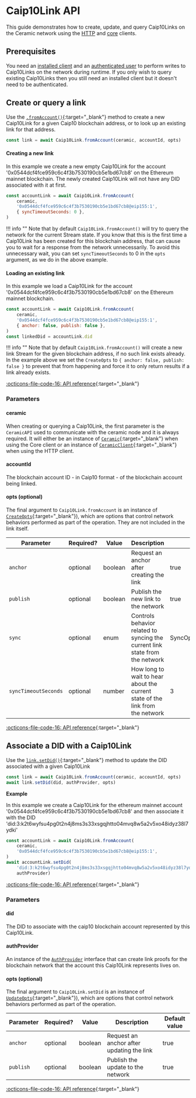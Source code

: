 # Caip10Link API

This guide demonstrates how to create, update, and query Caip10Links on the Ceramic network using the [HTTP](../reference/javascript/clients.md) and [core](../reference/javascript/clients.md) clients.

## Prerequisites
You need an [installed client](installation.md) and an [authenticated user](authentication.md) to perform writes to Caip10Links on the network during runtime. If you only wish to query existing Caip10Links then you still need an installed client but it doesn't need to be authenticated.

## Create or query a link
Use the [`.fromAccount()`](https://developers.ceramic.network/reference/typescript/classes/_ceramicnetwork_stream_caip10_link.caip10link-1.html#fromAccount){:target="_blank"} method to create a new Caip10Link for a given Caip10 blockchain address, or to look up an existing link for that address.

```javascript
const link = await Caip10Link.fromAccount(ceramic, accountId, opts)
```

#### Creating a new link

In this example we create a new empty Caip10Link for the account '0x0544dcf4fce959c6c4f3b7530190cb5e1bd67cb8' on the Ethereum mainnet blockchain. The newly created Caip10Link will not have any DID associated with it at first.

```javascript
const accountLink = await Caip10Link.fromAccount(
    ceramic,
    '0x0544dcf4fce959c6c4f3b7530190cb5e1bd67cb8@eip155:1',
    { syncTimeoutSeconds: 0 },
)
```

!!! info ""
    Note that by default `Caip10Link.fromAccount()` will try to query the network for the current Stream state. If you know that this is the first time a Caip10Link has been created for this blockchain address, that can cause you to wait for a response from the network unnecessarily. To avoid this unnecessary wait, you can set `syncTimeoutSeconds` to 0 in the `opts` argument, as we do in the above example.

#### Loading an existing link

In this example we load a Caip10Link for the account '0x0544dcf4fce959c6c4f3b7530190cb5e1bd67cb8' on the Ethereum mainnet blockchain.

```javascript
const accountLink = await Caip10Link.fromAccount(
    ceramic,
    '0x0544dcf4fce959c6c4f3b7530190cb5e1bd67cb8@eip155:1',
    { anchor: false, publish: false },
)
const linkedDid = accountLink.did
```

!!! info ""
    Note that by default `Caip10Link.fromAccount()` will create a new link Stream for the given blockchain address, if no such link exists already. In the example above we set the `CreateOpts` to `{ anchor: false, publish: false }` to prevent that from happening and force it to only return results if a link already exists.

[:octicons-file-code-16: API reference](https://developers.ceramic.network/reference/typescript/classes/_ceramicnetwork_stream_caip10_link.caip10link-1.html#fromAccount){:target="_blank"}


### Parameters

#### ceramic


When creating or querying a Caip10Link, the first parameter is the `CeramicAPI` used to communicate with the ceramic node and it is always required. It will either be an instance of [`Ceramic`](https://developers.ceramic.network/reference/typescript/classes/_ceramicnetwork_core.ceramic.html){:target="_blank"} when using the Core client or an instance of [`CeramicClient`](https://developers.ceramic.network/reference/typescript/classes/_ceramicnetwork_core.ceramic.html){:target="_blank"} when using the HTTP client.

#### accountId

The blockchain account ID - in Caip10 format - of the blockchain account being linked.

#### opts (optional)
The final argument to `Caip10Link.fromAccount` is an instance of [`CreateOpts`](https://developers.ceramic.network/reference/typescript/interfaces/_ceramicnetwork_common.createopts-1.html){:target="_blank"}), which are options that control network behaviors performed as part of the operation.  They are not included in the link itself.

| Parameter     | Required?   | Value            | Description | Default value |
| ------------- | ----------- | ---------------- | ----------- | ----- |
| `anchor`      | optional    | boolean          | Request an anchor after creating the link | true |
| `publish`     | optional    | boolean          | Publish the new link to the network | true |
| `sync`        | optional    | enum             | Controls behavior related to syncing the current link state from the network | SyncOptions.PREFER_CACHE |
| `syncTimeoutSeconds` | optional    | number            | How long to wait to hear about the current state of the link from the network | 3 |

[:octicons-file-code-16: API reference](https://developers.ceramic.network/reference/typescript/interfaces/_ceramicnetwork_common.createopts-1.html){:target="_blank"}


## Associate a DID with a Caip10Link
Use the [`link.setDid()`](https://developers.ceramic.network/reference/typescript/classes/_ceramicnetwork_stream_caip10_link.caip10link-1.html#setdid){:target="_blank"} method to update the DID associated with a given Caip10Link

```javascript
const link = await Caip10Link.fromAccount(ceramic, accountId, opts)
await link.setDid(did, authProvider, opts)
```

**Example**

In this example we create a Caip10Link for the ethereum mainnet account '0x0544dcf4fce959c6c4f3b7530190cb5e1bd67cb8' and then associate it with the DID 'did:3:k2t6wyfsu4pg0t2n4j8ms3s33xsgqjhtto04mvq8w5a2v5xo48idyz38l7ydki'

```javascript
const accountLink = await Caip10Link.fromAccount(
    ceramic,
    '0x0544dcf4fce959c6c4f3b7530190cb5e1bd67cb8@eip155:1',
)
await accountLink.setDid(
    'did:3:k2t6wyfsu4pg0t2n4j8ms3s33xsgqjhtto04mvq8w5a2v5xo48idyz38l7ydki',
    authProvider)
```

[:octicons-file-code-16: API reference](https://developers.ceramic.network/reference/typescript/classes/_ceramicnetwork_stream_caip10_link.caip10link-1.html#authProvider){:target="_blank"}

### Parameters

#### did

The DID to associate with the caip10 blockchain account represented by this Caip10Link.

#### authProvider

An instance of the [`AuthProvider`](https://developers.ceramic.network/reference/typescript/interfaces/_ceramicnetwork_blockchain_utils_linking.authprovider-1.html) interface that can create link proofs for the blockchain network that the account this Caip10Link represents lives on.


#### opts (optional)
The final argument to `Caip10Link.setDid` is an instance of [`UpdateOpts`](https://developers.ceramic.network/reference/typescript/interfaces/_ceramicnetwork_common.updateopts-1.html){:target="_blank"}), which are options that control network behaviors performed as part of the operation.

| Parameter     | Required?   | Value            | Description | Default value |
| ------------- | ----------- | ---------------- | ----------- | ----- |
| `anchor`      | optional    | boolean          | Request an anchor after updating the link | true |
| `publish`     | optional    | boolean          | Publish the update to the network | true |

[:octicons-file-code-16: API reference](https://developers.ceramic.network/reference/typescript/interfaces/_ceramicnetwork_common.updateopts-1.html){:target="_blank"}


</br>
</br>
</br>
